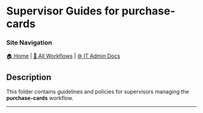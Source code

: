 <!-- description: This folder contains guidelines and policies for supervisors managing the purchase-cards workflow. -->

# Supervisor Guides for purchase-cards

### Site Navigation
[🏠 Home](../../../README.md) | [📂 All Workflows](../../users.md) | [⚙ IT Admin Docs](../../../it-admins/README.md)

## Description

This folder contains guidelines and policies for supervisors managing the **purchase-cards** workflow.

---